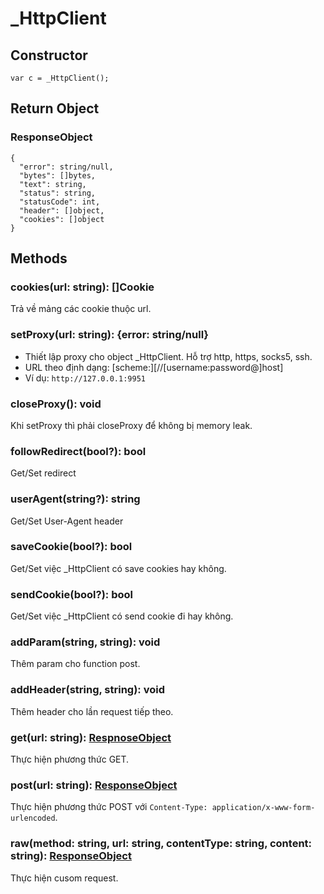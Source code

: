 # _HttpClient

## Constructor
```var c = _HttpClient();```

## Return Object

### ResponseObject
```
{
  "error": string/null,
  "bytes": []bytes,
  "text": string,
  "status": string,
  "statusCode": int,
  "header": []object,
  "cookies": []object
}
```

## Methods

### cookies(url: string): []Cookie
Trả về mảng các cookie thuộc url.

### setProxy(url: string): {error: string/null}
* Thiết lập proxy cho object _HttpClient. Hỗ trợ http, https, socks5, ssh.
* URL theo định dạng: [scheme:][//[username:password@]host]
* Ví dụ: ```http://127.0.0.1:9951```

### closeProxy(): void
Khi setProxy thì phải closeProxy để không bị memory leak.

### followRedirect(bool?): bool
Get/Set redirect

### userAgent(string?): string
Get/Set User-Agent header

### saveCookie(bool?): bool
Get/Set việc _HttpClient có save cookies hay không.

### sendCookie(bool?): bool
Get/Set việc _HttpClient có send cookie đi hay không.

### addParam(string, string): void
Thêm param cho function post.

### addHeader(string, string): void
Thêm header cho lần request tiếp theo.

### get(url: string): [RespnoseObject](#ResponseObject)
Thực hiện phương thức GET.

### post(url: string): [ResponseObject](#ResponseObject)
Thực hiện phương thức POST với ```Content-Type: application/x-www-form-urlencoded```.

### raw(method: string, url: string, contentType: string, content: string): [ResponseObject](#ResponseObject)
Thực hiện cusom request.
